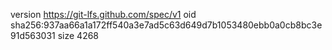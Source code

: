 version https://git-lfs.github.com/spec/v1
oid sha256:937aa66a1a172ff540a3e7ad5c63d649d7b1053480ebb0a0cb8bc3e91d563031
size 4268
